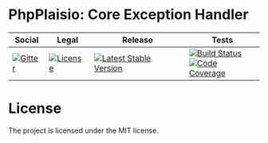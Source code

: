 # PhpPlaisio: Core Exception Handler

<table>
<thead>
<tr>
<th>Social</th>
<th>Legal</th>
<th>Release</th>
<th>Tests</th>
</tr>
</thead>
<tbody>
<tr>
<td>
<a href="https://gitter.im/PhpPlaisio/PhpPlaisio"><img src="https://badges.gitter.im/PhpPlaisio/PhpPlaisio.svg" alt="Gitter"/></a>
</td>
<td>
<a href="https://packagist.org/packages/plaisio/exception-handler-core"><img src="https://poser.pugx.org/plaisio/exception-handler-core/license" alt="License"/></a>
</td>
<td>
<a href="https://packagist.org/packages/plaisio/exception-handler-core"><img src="https://poser.pugx.org/plaisio/exception-handler-core/v/stable" alt="Latest Stable Version"/></a>
</td>
<td>
<a href="https://github.com/PhpPlaisio/exception-handler-core/actions/workflows/unit.yml"><img src="https://github.com/PhpPlaisio/exception-handler-core/actions/workflows/unit.yml/badge.svg" alt="Build Status"/></a><br/>
<a href="https://codecov.io/gh/PhpPlaisio/exception-handler-core"><img src="https://codecov.io/gh/PhpPlaisio/exception-handler-core/branch/master/graph/badge.svg" alt="Code Coverage"/></a>
</td>
</tr>
</tbody>
</table>

# License

The project is licensed under the MIT license.
